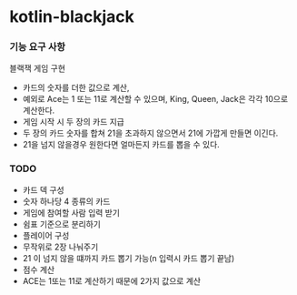 # kotlin-blackjack

### 기능 요구 사항
블랙잭 게임 구현
- 카드의 숫자를 더한 값으로 계산, 
- 예외로 Ace는 1 또는 11로 계산할 수 있으며, King, Queen, Jack은 각각 10으로 계산한다.
- 게임 시작 시 두 장의 카드 지급
- 두 장의 카드 숫자를 합쳐 21을 초과하지 않으면서 21에 가깝게 만들면 이긴다.
- 21을 넘지 않을경우 원한다면 얼마든지 카드를 뽑을 수 있다.

### TODO
- 카드 덱 구성
- 숫자 하나당 4 종류의 카드
- 게임에 참여할 사람 입력 받기
- 쉼표 기준으로 분리하기
- 플레이어 구성
- 무작위로 2장 나눠주기
- 21 이 넘지 않을 떄까지 카드 뽑기 가능(n 입력시 카드 뽑기 끝남)
- 점수 계산
- ACE는 1또는 11로 계산하기 때문에 2가지 값으로 계산
